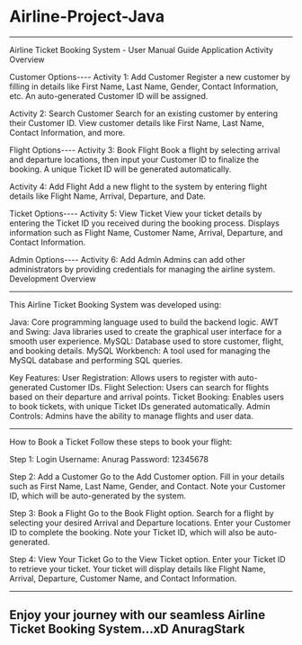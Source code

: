 # Airline-Project-Java
---------------------------------------------------------------------------------------------------------------------------------------------------------
Airline Ticket Booking System - User Manual Guide
Application Activity Overview

Customer Options----
Activity 1: Add Customer
Register a new customer by filling in details like First Name, Last Name, Gender, Contact Information, etc. An auto-generated Customer ID will be assigned.

Activity 2: Search Customer
Search for an existing customer by entering their Customer ID. View customer details like First Name, Last Name, Contact Information, and more.

Flight Options----
Activity 3: Book Flight
Book a flight by selecting arrival and departure locations, then input your Customer ID to finalize the booking. A unique Ticket ID will be generated automatically.

Activity 4: Add Flight
Add a new flight to the system by entering flight details like Flight Name, Arrival, Departure, and Date.

Ticket Options----
Activity 5: View Ticket
View your ticket details by entering the Ticket ID you received during the booking process. Displays information such as Flight Name, Customer Name, Arrival, Departure, and Contact Information.

Admin Options----
Activity 6: Add Admin
Admins can add other administrators by providing credentials for managing the airline system.
Development Overview


------------------------------------------------------------------------------------------------
This Airline Ticket Booking System was developed using:

Java: Core programming language used to build the backend logic.
AWT and Swing: Java libraries used to create the graphical user interface for a smooth user experience.
MySQL: Database used to store customer, flight, and booking details.
MySQL Workbench: A tool used for managing the MySQL database and performing SQL queries.


Key Features:
User Registration: Allows users to register with auto-generated Customer IDs.
Flight Selection: Users can search for flights based on their departure and arrival points.
Ticket Booking: Enables users to book tickets, with unique Ticket IDs generated automatically.
Admin Controls: Admins have the ability to manage flights and user data.

------------------------------------------------------------------------------------------------
How to Book a Ticket
Follow these steps to book your flight:

Step 1: Login
Username: Anurag
Password: 12345678

Step 2: Add a Customer
Go to the Add Customer option.
Fill in your details such as First Name, Last Name, Gender, and Contact.
Note your Customer ID, which will be auto-generated by the system.

Step 3: Book a Flight
Go to the Book Flight option.
Search for a flight by selecting your desired Arrival and Departure locations.
Enter your Customer ID to complete the booking.
Note your Ticket ID, which will also be auto-generated.

Step 4: View Your Ticket
Go to the View Ticket option.
Enter your Ticket ID to retrieve your ticket.
Your ticket will display details like Flight Name, Arrival, Departure, Customer Name, and Contact Information.

-----------------------------------------------------------------------------------------------------------------
Enjoy your journey with our seamless Airline Ticket Booking System...xD
AnuragStark
-----------------------------------------------------------------------------------------------------------------
